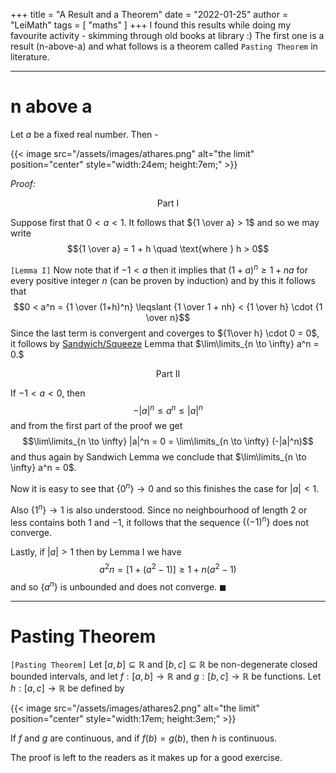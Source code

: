 +++
title = "A Result and a Theorem"
date = "2022-01-25"
author = "LeiMath"
tags = [
    "maths"
]
+++
I found this results while doing my favourite activity - skimming through old books at library :)
The first one is a result (n-above-a) and what follows is a theorem called `Pasting Theorem` in literature.

---

# n above a

Let $a$ be a fixed real number. Then - 

{{< image src="/assets/images/athares.png" alt="the limit" position="center" style="width:24em; height:7em;" >}}

_Proof:_ 

$$\text{Part I}$$

Suppose first that $0 < a < 1.$ It follows that ${1 \over a} > 1$ and so we may write $${1 \over a} = 1 + h \quad \text{where } h > 0$$

`[Lemma I]` Now note that if $-1 < a$ then it implies that $(1+a)^n \geqslant 1 + na$ for every positive integer $n$ (can be proven by induction) and by this it follows that $$0 < a^n = {1 \over (1+h)^n} \leqslant {1 \over 1 + nh} < {1 \over h} \cdot {1 \over n}$$ Since the last term is convergent and coverges to ${1\over h} \cdot 0 = 0$, it follows by [Sandwich/Squeeze](https://en.wikipedia.org/wiki/Squeeze_theorem) Lemma that $\lim\limits_{n \to \infty} a^n = 0.$

$$\text{Part II}$$

If $-1 < a < 0$, then $$-|a|^n \leqslant a^n \leqslant |a|^n$$ and from the first part of the proof we get $$\lim\limits_{n \to \infty} |a|^n = 0 = \lim\limits_{n \to \infty} (-|a|^n)$$ and thus again by Sandwich Lemma we conclude that $\lim\limits_{n \to \infty} a^n = 0$.

Now it is easy to see that $\lbrace 0^n \rbrace \to 0$ and so this finishes the case for $|a| < 1$.

Also $\lbrace 1^n \rbrace \to 1$ is also understood. Since no neighbourhood of length 2 or less contains both $1$ and $-1$, it follows that the sequence $\lbrace(-1)^n\rbrace$ does not converge.

Lastly, if $|a| > 1$ then by Lemma I we have $$a^2n = [1 + (a^2 -1)] \geqslant 1 + n(a^2 - 1)$$ and so $\lbrace a^n \rbrace$ is unbounded and does not converge. $\blacksquare$

---

# Pasting Theorem

`[Pasting Theorem]` Let $[a, b] \subseteq \mathbb{R}$ and $[b, c] \subseteq \mathbb{R}$ be non-degenerate closed bounded intervals, and let $f:[a, b] \rightarrow \mathbb{R}$ and $g:[b, c] \rightarrow \mathbb{R}$ be functions. Let $h:[a, c] \rightarrow \mathbb{R}$ be defined by

{{< image src="/assets/images/athares2.png" alt="the limit" position="center" style="width:17em; height:3em;" >}}

If $f$ and $g$ are continuous, and if $f(b)=g(b)$, then $h$ is continuous.

The proof is left to the readers as it makes up for a good exercise.